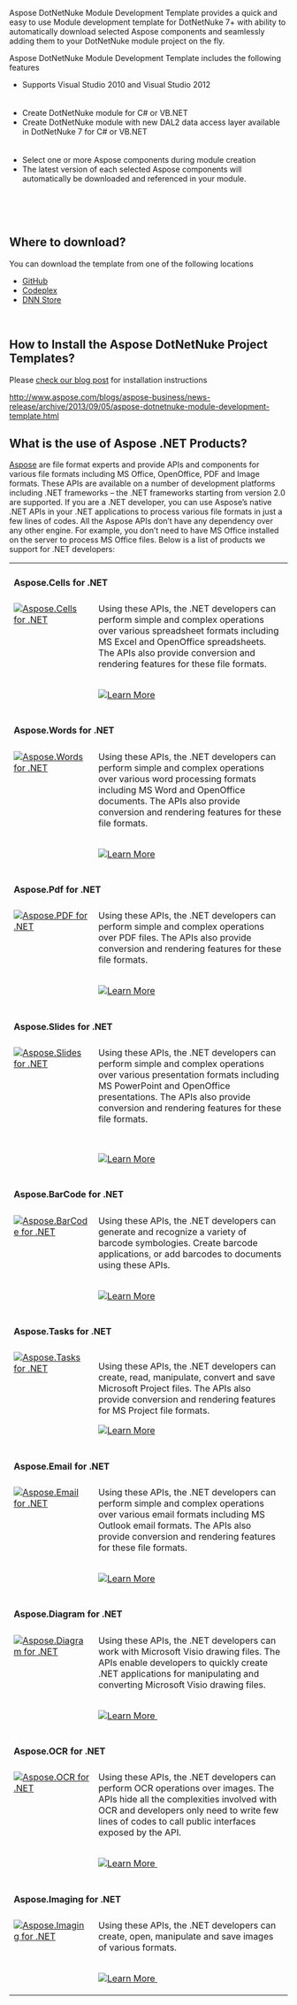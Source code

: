 <div class="WikiContent" id="WikiContent">
    <div class="wikidoc">
        <p>
            Aspose DotNetNuke Module Development Template provides a quick and easy to use Module development template for DotNetNuke 7+ with ability to automatically download selected Aspose components and seamlessly adding them to your DotNetNuke module project on
 the fly.
        </p>
        <p>Aspose DotNetNuke Module Development Template includes the following features</p>
        <ul>
            <li>Supports Visual Studio 2010 and Visual Studio 2012
                <br>
                <br>
                <img alt="" src="http://cdn.aspose.com/Images/marketplace/dnn/aspose-dnn-supports-vs2010-and-vs2012.png">&nbsp;
            </li>
            <li>Create DotNetNuke module for C# or VB.NET </li>
            <li>Create DotNetNuke module with new DAL2 data access layer available in DotNetNuke 7 for C# or VB.NET<br>
                <br>
                <img alt="" src="http://cdn.aspose.com/Images/marketplace/dnn/aspose-dnn-create-project-csharp.png">
            </li>
            <li>Select one or more Aspose components during module creation </li>
            <li>The latest version of each selected Aspose components will automatically be downloaded and referenced in your module.<br>
                <br>
                <img alt="" src="http://cdn.aspose.com/Images/marketplace/dnn/aspose-dnn-select-aspose-components.png">
            </li>
        </ul>
        <p>&nbsp;</p>
        <h2>Where to download?</h2>
        <p>You can download the template from one of the following locations</p>
        <ul>
            <li><a href="https://github.com/asposemarketplace/Aspose_for_DotNetNuke/releases/tag/1.0">GitHub</a></li>
            <li><a href="http://asposednn.codeplex.com/">Codeplex</a></li>
            <li><a href="http://store.dnnsoftware.com/home/product-details/aspose-dotnetnuke-module-development-template">DNN Store</a></li>
        </ul>
        <p>&nbsp;</p>
        <h2>How to Install the Aspose DotNetNuke Project Templates?</h2>
        <p>
            Please <a href="http://www.aspose.com/blogs/aspose-business/news-release/archive/2013/09/05/aspose-dotnetnuke-module-development-template.html">check our blog post</a> for installation instructions
        </p>
        <p><a href="http://www.aspose.com/blogs/aspose-business/news-release/archive/2013/09/05/aspose-dotnetnuke-module-development-template.html">http://www.aspose.com/blogs/aspose-business/news-release/archive/2013/09/05/aspose-dotnetnuke-module-development-template.html</a></p>
        <ol>
        </ol>
        <ol>
        </ol>
        <h2>What is the use of Aspose .NET Products?</h2>
        <p>
            <a href="http://www.aspose.com">Aspose</a> are file format experts and provide APIs and components for various file formats including MS Office, OpenOffice, PDF and Image formats. These APIs are available on a number of development platforms including .NET
 frameworks &ndash; the .NET frameworks starting from version 2.0 are supported. If you are a .NET developer, you can use Aspose’s native .NET APIs in your .NET applications to process various file formats in just a few lines of codes. All the Aspose
 APIs don’t have any dependency over any other engine. For example, you don’t need to have MS Office installed on the server to process MS Office files. Below is a list of products we support for .NET developers:
        </p>
        <table width="100%" cellspacing="0" cellpadding="0" border="0">
            <tbody>
                <tr>
                    <td valign="top" align="left" colspan="2">
                        <h4>Aspose.Cells for .NET</h4>
                    </td>
                </tr>
                <tr>
                    <td valign="top" align="left"><a href="http://www.aspose.com/.net/excel-component.aspx">
                        <img alt="Aspose.Cells for .NET" src="http://www.aspose.com/App_Themes/V2/images/productLogos/NET/aspose_cells-for-net.jpg"></a></td>
                    <td style="padding-left: 8px; vertical-align: top">Using these APIs, the .NET developers can perform simple and complex operations over various spreadsheet formats including MS Excel and OpenOffice spreadsheets. The APIs also provide conversion and rendering
 features for these file formats.<br>
                        <br>
                        <p><a href="http://www.aspose.com/.net/excel-component.aspx">
                            <img alt="Learn More" src="http://www.aspose.com/Images/Learn-More.gif"></a>&nbsp;&nbsp;</p>
                    </td>
                </tr>
                <tr>
                    <td valign="top" align="left" colspan="2">
                        <h4>Aspose.Words for .NET</h4>
                    </td>
                </tr>
                <tr>
                    <td valign="top" align="left"><a href="http://www.aspose.com/.net/word-component.aspx">
                        <img alt="Aspose.Words for .NET" src="http://www.aspose.com/App_Themes/V2/images/productLogos/NET/aspose_words-for-net.jpg"></a></td>
                    <td style="padding-left: 8px; vertical-align: top">Using these APIs, the .NET developers can perform simple and complex operations over various word processing formats including MS Word and OpenOffice documents. The APIs also provide conversion and rendering
 features for these file formats.
                        <p style="text-align: left">
                            <br>
                            <a href="http://www.aspose.com/.net/word-component.aspx">
                                <img alt="Learn More" src="http://www.aspose.com/Images/Learn-More.gif"></a>&nbsp;&nbsp;
                        </p>
                    </td>
                </tr>
                <tr>
                    <td valign="top" align="left" colspan="2">
                        <h4>Aspose.Pdf for .NET</h4>
                    </td>
                </tr>
                <tr>
                    <td valign="top" align="left"><a href="http://www.aspose.com/.net/pdf-component.aspx">
                        <img alt="Aspose.PDF for .NET" src="http://www.aspose.com/App_Themes/V2/images/productLogos/NET/aspose_pdf-for-net.jpg"></a></td>
                    <td style="padding-left: 8px; vertical-align: top">Using these APIs, the .NET developers can perform simple and complex operations over PDF files. The APIs also provide conversion and rendering features for these file formats.<br>
                        <br>
                        <p><a href="http://www.aspose.com/.net/pdf-component.aspx">
                            <img alt="Learn More" src="http://www.aspose.com/Images/Learn-More.gif"></a>&nbsp;&nbsp;&nbsp;&nbsp;</p>
                    </td>
                </tr>
                <tr>
                    <td valign="top" align="left" colspan="2">
                        <h4>Aspose.Slides for .NET</h4>
                    </td>
                </tr>
                <tr>
                    <td valign="top" align="left"><a href="http://www.aspose.com/.net/powerpoint-component.aspx">
                        <img alt="Aspose.Slides for .NET" src="http://www.aspose.com/App_Themes/V2/images/productLogos/NET/aspose_slides-for-net.jpg"></a></td>
                    <td style="padding-left: 8px; vertical-align: top">Using these APIs, the .NET developers can perform simple and complex operations over various presentation formats including MS PowerPoint and OpenOffice presentations. The APIs also provide conversion and rendering
 features for these file formats.
                        <p>&nbsp;</p>
                        <p><a href="http://www.aspose.com/.net/powerpoint-component.aspx">
                            <img alt="Learn More" src="http://www.aspose.com/Images/Learn-More.gif"></a>&nbsp;&nbsp;&nbsp;</p>
                    </td>
                </tr>
                <tr>
                    <td valign="top" align="left" colspan="2">
                        <h4>Aspose.BarCode for .NET</h4>
                    </td>
                </tr>
                <tr>
                    <td valign="top" align="left"><a href="http://www.aspose.com/.net/barcode-component.aspx">
                        <img alt="Aspose.BarCode for .NET" src="http://www.aspose.com/App_Themes/V2/images/productLogos/NET/aspose_barcode-for-net.jpg"></a></td>
                    <td style="padding-left: 8px; vertical-align: top">Using these APIs, the .NET developers can generate and recognize a variety of barcode symbologies. Create barcode applications, or add barcodes to documents using these APIs.<br>
                        <br>
                        <p><a href="http://www.aspose.com/.net/barcode-component.aspx">
                            <img alt="Learn More" src="http://www.aspose.com/Images/Learn-More.gif"></a>&nbsp;&nbsp;</p>
                    </td>
                </tr>
                <tr>
                    <td valign="top" align="left" colspan="2">
                        <h4>Aspose.Tasks for .NET</h4>
                    </td>
                </tr>
                <tr>
                    <td valign="top" align="left"><a href="http://www.aspose.com/.net/project-management-component.aspx">
                        <img alt="Aspose.Tasks for .NET" src="http://www.aspose.com/App_Themes/V2/images/productLogos/NET/aspose_tasks-for-net.jpg"></a></td>
                    <td style="padding-left: 8px; vertical-align: top">
                        <p>Using these APIs, the .NET developers can create, read, manipulate, convert and save Microsoft Project files. The APIs also provide conversion and rendering features for MS Project file formats.</p>
                        <p><a href="http://www.aspose.com/.net/project-management-component.aspx">
                            <img alt="Learn More" src="http://www.aspose.com/Images/Learn-More.gif"></a>&nbsp;&nbsp;&nbsp;&nbsp;</p>
                    </td>
                </tr>
                <tr>
                    <td valign="top" align="left" colspan="2">
                        <h4>Aspose.Email for .NET</h4>
                    </td>
                </tr>
                <tr>
                    <td valign="top" align="left"><a href="http://www.aspose.com/.net/email-component.aspx">
                        <img alt="Aspose.Email for .NET" src="http://www.aspose.com/App_Themes/V2/images/productLogos/NET/aspose_email-for-net.jpg"></a></td>
                    <td style="padding-left: 8px; vertical-align: top">Using these APIs, the .NET developers can perform simple and complex operations over various email formats including MS Outlook email formats. The APIs also provide conversion and rendering features for these
 file formats.<br>
                        <br>
                        <p><a href="http://www.aspose.com/.net/email-component.aspx">
                            <img alt="Learn More" src="http://www.aspose.com/Images/Learn-More.gif"></a>&nbsp;&nbsp;&nbsp;&nbsp;</p>
                    </td>
                </tr>
                <tr>
                    <td valign="top" align="left" colspan="2">
                        <h4>Aspose.Diagram for .NET</h4>
                    </td>
                </tr>
                <tr>
                    <td valign="top" align="left"><a href="http://www.aspose.com/.net/diagram-component.aspx">
                        <img alt="Aspose.Diagram for .NET" src="http://www.aspose.com/App_Themes/V2/images/productLogos/NET/aspose_diagram-for-net.jpg"></a></td>
                    <td style="padding-left: 8px; vertical-align: top">Using these APIs, the .NET developers can work with Microsoft Visio drawing files. The APIs enable developers to quickly create .NET applications for manipulating and converting Microsoft Visio drawing files.<br>
                        <br>
                        <p><a href="http://www.aspose.com/.net/diagram-component.aspx">
                            <img alt="Learn More" src="http://www.aspose.com/Images/Learn-More.gif"></a><a href="http://www.aspose.com/demos/.net-components/aspose.diagram/default.aspx">&nbsp;</a></p>
                    </td>
                </tr>
                <tr>
                    <td valign="top" align="left" colspan="2">
                        <h4>Aspose.OCR for .NET</h4>
                    </td>
                </tr>
                <tr>
                    <td valign="top" align="left"><a href="http://www.aspose.com/.net/ocr-component.aspx">
                        <img alt="Aspose.OCR for .NET" src="http://www.aspose.com/App_Themes/V2/images/productLogos/NET/aspose_ocr-for-net.jpg"></a></td>
                    <td style="padding-left: 8px; vertical-align: top">Using these APIs, the .NET developers can perform OCR operations over images. The APIs hide all the complexities involved with OCR and developers only need to write few lines of codes to call public interfaces
 exposed by the API.<br>
                        <br>
                        <p><a href="http://www.aspose.com/.net/ocr-component.aspx">
                            <img alt="Learn More" src="http://www.aspose.com/Images/Learn-More.gif"></a><a href="http://www.aspose.com/demos/.net-components/aspose.ocr/default.aspx">&nbsp;</a></p>
                    </td>
                </tr>
                <tr>
                    <td valign="top" align="left" colspan="2">
                        <h4>Aspose.Imaging for .NET</h4>
                    </td>
                </tr>
                <tr>
                    <td valign="top" align="left"><a href="http://www.aspose.com/.net/imaging-component.aspx">
                        <img alt="Aspose.Imaging for .NET" src="http://www.aspose.com/App_Themes/V2/images/productLogos/NET/aspose_imaging-for-net.jpg">
                    </a></td>
                    <td style="padding-left: 8px; vertical-align: top">Using these APIs, the .NET developers can create, open, manipulate and save images of various formats.<br>
                        <br>
                        <p><a href="http://www.aspose.com/.net/imaging-component.aspx">
                            <img alt="Learn More" src="http://www.aspose.com/Images/Learn-More.gif"></a><a href="http://www.aspose.com/demos/.net-components/aspose.imaging/default.aspx">&nbsp;</a></p>
                    </td>
                </tr>
            </tbody>
        </table>
    </div>
